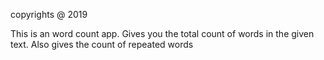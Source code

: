 copyrights @ 2019

This is an word count app.
Gives you the total count of words in the given text.
Also gives the count of repeated words 